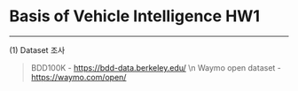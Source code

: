 # Basis of Vehicle Intelligence HW1
---
(1) Dataset 조사
> BDD100K - https://bdd-data.berkeley.edu/
> \n Waymo open dataset - https://waymo.com/open/
